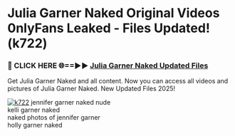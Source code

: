# Julia Garner Naked Original Videos 0nlyFans Leaked - Files Updated! (k722)

<h3>🔴 CLICK HERE 🌐==►► <a href="https://tinyurl.com/yckcrads" rel="nofollow">Julia Garner Naked Updated Files</a></h3>

Get Julia Garner Naked and all content. Now you can access all videos and pictures of Julia Garner Naked. New Updated Files 2025!

[![k722](https://i.imgur.com/hpKpOFt.gif)](https://tinyurl.com/yckcrads)
jennifer garner naked nude<br>
kelli garner naked<br>
naked photos of jennifer garner<br>
holly garner naked